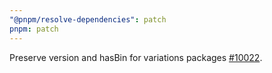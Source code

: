 ```yaml
---
"@pnpm/resolve-dependencies": patch
pnpm: patch
---
```


Preserve version and hasBin for variations packages [#10022](https://github.com/pnpm/pnpm/issues/10022).

